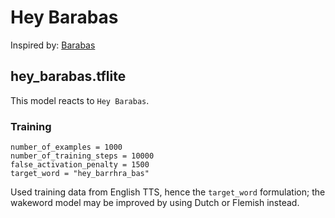 # Hey Barabas

Inspired by: [Barabas](https://en.wikipedia.org/wiki/Professor_Barabas)

## hey_barabas.tflite

This model reacts to `Hey Barabas`.

### Training

```
number_of_examples = 1000
number_of_training_steps = 10000
false_activation_penalty = 1500
target_word = "hey_barrhra_bas"
```

Used training data from English TTS, hence the `target_word` formulation; the wakeword model may be improved by using Dutch or Flemish instead.